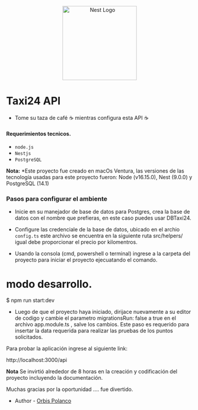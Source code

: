 <p align="center">
  <a href="http://nestjs.com/" target="blank"><img src="https://nestjs.com/img/logo-small.svg" width="200" alt="Nest Logo" /></a>
</p>


# Taxi24 API

- Tome su taza de café ☕ mientras configura esta API ☕


#### Requerimientos tecnicos.

- `node.js`
- `Nestjs`
- `PostgreSQL`

**Nota:** *Este proyecto fue creado en macOs Ventura, las versiones de las tecnología usadas  para este proyecto fueron:  Node (v16.15.0), Nest (9.0.0) y PostgreSQL (14.1)


### Pasos para configurar el ambiente
- Inicie en su manejador de base de datos para Postgres, crea la base de datos  con el nombre que prefieras,  en este caso puedes usar DBTaxi24.

- Configure las credenciale de la base de datos, ubicado en el archio  `config.ts`  este archivo se encuentra en la siguiente ruta src/helpers/ igual debe proporcionar el precio por kilomentros. 

- Usando la consola (cmd, powershell o terminal) ingrese a la carpeta del proyecto para iniciar el proyecto ejecuatando el comando.

# modo desarrollo.
$ npm run start:dev

- Luego de que el proyecto haya iniciado, dirijace nuevamente  a su editor de codigo y  cambie el parametro  migrationsRun: false a true en el archivo app.module.ts , salve los cambios. Este paso es requerido para insertar la data requerida para realizar las pruebas de los puntos solicitados.


Para probar la aplicación ingrese al siguiente link:

http://localhost:3000/api



**Nota**
Se invirtió alrededor de 8 horas en la creación y codificación del proyecto incluyendo la documentación.

Muchas gracias por la oportunidad .... fue divertido.

- Author - [Orbis Polanco](https://www.linkedin.com/in/orbis-polanco-martinez-a81165122)


